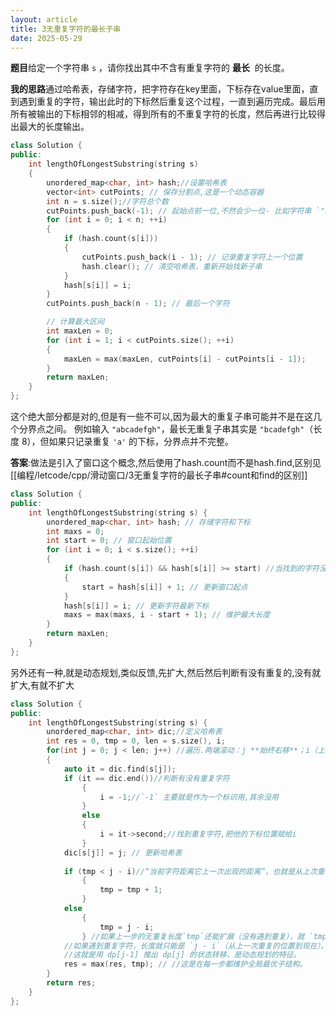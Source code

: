 ```yaml
---
layout: article
title: 3无重复字符的最长子串
date: 2025-05-29
---
```

**题目**给定一个字符串 `s` ，请你找出其中不含有重复字符的 **最长**  的长度。


**我的思路**通过哈希表，存储字符，把字符存在key里面，下标存在value里面，直到遇到重复的字符，输出此时的下标然后重复这个过程，一直到遍历完成。最后用所有被输出的下标相邻的相减，得到所有的不重复字符的长度，然后再进行比较得出最大的长度输出。

```cpp
class Solution {
public:
    int lengthOfLongestSubstring(string s) 
    {
        unordered_map<char, int> hash;//设置哈希表
        vector<int> cutPoints; // 保存分割点,这是一个动态容器
        int n = s.size();//字符总个数
        cutPoints.push_back(-1); // 起始点前一位,不然会少一位- 比如字符串 `"abcabcbb"`- 如果只记录重复出现时的下标，比如得到 `[2, 5, ...]`,少一个
        for (int i = 0; i < n; ++i) 
        {
            if (hash.count(s[i])) 
            {
                cutPoints.push_back(i - 1); // 记录重复字符上一个位置
                hash.clear(); // 清空哈希表，重新开始找新子串
            }
            hash[s[i]] = i;
        }
        cutPoints.push_back(n - 1); // 最后一个字符

        // 计算最大区间
        int maxLen = 0;
        for (int i = 1; i < cutPoints.size(); ++i) 
        {
            maxLen = max(maxLen, cutPoints[i] - cutPoints[i - 1]);
        }
        return maxLen;
    }
};

```
这个绝大部分都是对的,但是有一些不可以,因为最大的重复子串可能并不是在这几个分界点之间。
例如输入 `"abcadefgh"`，最长无重复子串其实是 `"bcadefgh"`（长度 8），但如果只记录重复 `'a'` 的下标，分界点并不完整。

**答案**:做法是引入了窗口这个概念,然后使用了hash.count而不是hash.find,区别见[[编程/letcode/cpp/滑动窗口/3无重复字符的最长子串#count和find的区别]]
```cpp
class Solution {
public:
    int lengthOfLongestSubstring(string s) {
        unordered_map<char, int> hash; // 存储字符和下标
        int maxs = 0;
        int start = 0; // 窗口起始位置
        for (int i = 0; i < s.size(); ++i) 
        {
            if (hash.count(s[i]) && hash[s[i]] >= start) //当找到的字符没有出现在哈希表的最后时,和没有出现在上一次的哈希表里面(s[i]是第i个字符,然后hash[s[i]]输出的是哈希表中这个字符对应的value,即s[i]的下标).也就是字符 s[i] 已经出现在哈希表，并且它上次出现的位置是在当前窗口的起点之后,这样就保证了不出现我的代码中的问题
            {
                start = hash[s[i]] + 1; // 更新窗口起点
            }
            hash[s[i]] = i; // 更新字符最新下标
            maxs = max(maxs, i - start + 1); // 维护最大长度
        }
        return maxLen;
    }
};
```

另外还有一种,就是动态规划,类似反馈,先扩大,然后然后判断有没有重复的,没有就扩大,有就不扩大
```cpp
class Solution {
public:
    int lengthOfLongestSubstring(string s) {
        unordered_map<char, int> dic;//定义哈希表
        int res = 0, tmp = 0, len = s.size(), i;
        for(int j = 0; j < len; j++) //遍历.两端滚动：j **始终右移**；i（上次重复）根据情况跳动，窗口长度自动调整。
        {
	        auto it = dic.find(s[j]);
			if (it == dic.end())//判断有没有重复字符
			    {
				    i = -1;//`-1` 主要就是作为一个标识用,其余没用
			    }
				else
			    {
				    i = it->second;//找到重复字符,把他的下标位置赋给i
			    }
            dic[s[j]] = j; // 更新哈希表
            
	        if (tmp < j - i)//“当前字符距离它上一次出现的距离”，也就是从上次重复到现在的长度。
		        {
				    tmp = tmp + 1;
			    }
			else
				{
				    tmp = j - i;
			    } //如果上一步的无重复长度`tmp`还能扩展（没有遇到重复），就 `tmp+1`。
			//如果遇到重复字符，长度就只能是 `j - i`（从上一次重复的位置到现在）。
			//这就是用 dp[j-1] 推出 dp[j] 的状态转移，是动态规划的特征。
            res = max(res, tmp); // //这是在每一步都维护全局最优子结构。
        }
        return res;
    }
};

```




